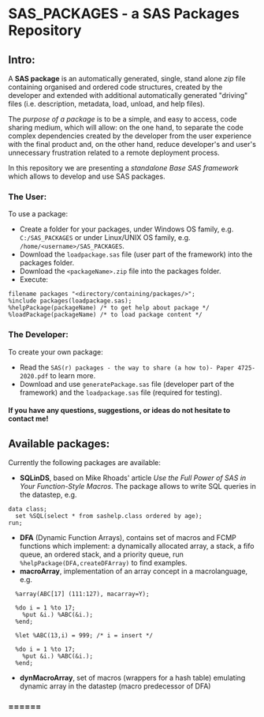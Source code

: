 # SAS_PACKAGES - a SAS Packages Repository

## Intro:

A **SAS package** is an automatically generated, single, stand alone *zip* file containing organised and ordered code structures, created by the developer and extended with additional automatically generated "driving" files (i.e. description, metadata, load, unload, and help files). 

The *purpose of a package* is to be a simple, and easy to access, code sharing medium, which will allow: on the one hand, to separate the code complex dependencies created by the developer from the user experience with the final product and, on the other hand, reduce developer's and user's unnecessary frustration related to a remote deployment process.

In this repository we are presenting a *standalone Base SAS framework* which allows to develop and use SAS packages.

### The User:
To use a package:
- Create a folder for your packages, under Windows OS family, e.g. `C:/SAS_PACKAGES` or under Linux/UNIX OS family, e.g. `/home/<username>/SAS_PACKAGES`.
- Download the `loadpackage.sas` file (user part of the framework) into the packages folder.
- Download the `<packageName>.zip` file into the packages folder.
- Execute:
```
filename packages "<directory/containing/packages/>";
%include packages(loadpackage.sas);
%helpPackage(packageName) /* to get help about package */
%loadPackage(packageName) /* to load package content */
```
### The Developer:
To create your own package:
- Read the `SAS(r) packages - the way to share (a how to)- Paper 4725-2020.pdf` to learn more.
- Download and use `generatePackage.sas` file (developer part of the framework) and the `loadpackage.sas` file (required for testing).

#### If you have any questions, suggestions, or ideas do not hesitate to contact me!

## Available packages:
Currently the following packages are available:

- **SQLinDS**, based on Mike Rhoads' article *Use the Full Power of SAS in Your Function-Style Macros*. The package allows to write SQL queries in the datastep, e.g.
```
data class;
  set %SQL(select * from sashelp.class ordered by age);
run;
```
- **DFA** (Dynamic Function Arrays), contains set of macros and FCMP functions which implement: a dynamically allocated array, a stack, a fifo queue, an ordered stack, and a priority queue, run `%helpPackage(DFA,createDFArray)` to find examples.
- **macroArray**, implementation of an array concept in a macrolanguage, e.g. 
```
  %array(ABC[17] (111:127), macarray=Y); 

  %do i = 1 %to 17; 
    %put &i.) %ABC(&i.); 
  %end;

  %let %ABC(13,i) = 999; /* i = insert */

  %do i = 1 %to 17; 
    %put &i.) %ABC(&i.); 
  %end;
```
- **dynMacroArray**, set of macros (wrappers for a hash table) emulating dynamic array in the datastep (macro predecessor of DFA)

### ======
